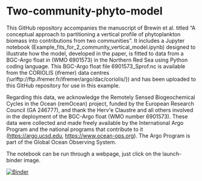 # Two-community-phyto-model

This GitHub repository accompanies the manuscript of Brewin et al. titled “A conceptual approach to partitioning a vertical profile of phytoplankton biomass into contributions from two communities”. It includes a Jupyter notebook (Example_fits_for_2_community_vertical_model.ipynb) designed to illustrate how the model, developed in the paper, is fitted to data from a BGC-Argo float in (WMO 6901573) in the Northern Red Sea using Python coding language. This BGC-Argo float file 6901573\_Sprof.nc is available from the CORIOLIS (ifremer) data centres (\urlftp://ftp.ifremer.fr/ifremer/argo/dac/coriolis/}) and has been uploaded to this GitHub repository for use in this example.

Regarding this data, we acknowledge the Remotely Sensed Biogeochemical Cycles in the Ocean (remOcean) project, funded by the European Research Council (GA 246777), and thank the Herv\'e Claustre and all others involved in the deployment of the BGC-Argo float (WMO number 6901573). These data were collected and made freely available by the International Argo Program and the national programs that contribute to it (https://argo.ucsd.edu, https://www.ocean-ops.org). The Argo Program is part of the Global Ocean Observing System.

The notebook can be run through a webpage, just click on the launch-binder image.

[![Binder](https://mybinder.org/badge_logo.svg)](https://mybinder.org/v2/gh/rjbrewin/Two-community-phyto-model/master)
